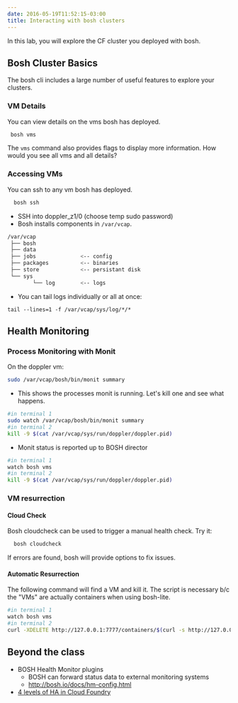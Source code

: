 ```yaml
---
date: 2016-05-19T11:52:15-03:00
title: Interacting with bosh clusters
---
```



In this lab, you will explore the CF cluster you deployed with bosh.

## Bosh Cluster Basics

The bosh cli includes a large number of useful features to explore your clusters.

### VM Details

You can view details on the vms bosh has deployed.

```sh
 bosh vms
```

The `vms` command also provides flags to display more information.  How would you see all vms and all details?


### Accessing VMs

You can ssh to any vm bosh has deployed.

```sh
  bosh ssh
```

* SSH into doppler_z1/0 (choose temp sudo password)
* Bosh installs components in `/var/vcap`.

```bash
/var/vcap
 ├── bosh
 ├── data
 ├── jobs              <-- config
 ├── packages          <-- binaries
 ├── store             <-- persistant disk
 └── sys
        └── log        <-- logs
```
* You can tail logs individually or all at once:

```
tail --lines=1 -f /var/vcap/sys/log/*/*
```

## Health Monitoring

### Process Monitoring with Monit

On the doppler vm:

```sh
sudo /var/vcap/bosh/bin/monit summary
```

* This shows the processes monit is running.  Let's kill one and see what happens.

```bash
#in terminal 1
sudo watch /var/vcap/bosh/bin/monit summary
#in terminal 2
kill -9 $(cat /var/vcap/sys/run/doppler/doppler.pid)
```

* Monit status is reported up to BOSH director

```sh
#in terminal 1
watch bosh vms
#in terminal 2
kill -9 $(cat /var/vcap/sys/run/doppler/doppler.pid)
```

### VM resurrection

#### Cloud Check

Bosh cloudcheck can be used to trigger a manual health check. Try it:

```sh
  bosh cloudcheck
```

If errors are found, bosh will provide options to fix issues.

#### Automatic Resurrection

The following command will find a VM and kill it.
The script is necessary b/c the "VMs" are actually containers when using bosh-lite.

```bash
#in terminal 1
watch bosh vms
#in terminal 2
curl -XDELETE http://127.0.0.1:7777/containers/$(curl -s http://127.0.0.1:7777/containers | jq -r '.["Handles"][4]')
```

## Beyond the class

* BOSH Health Monitor plugins
  * BOSH can forward status data to external monitoring systems
  * http://bosh.io/docs/hm-config.html
* [4 levels of HA in Cloud Foundry](http://blog.pivotal.io/pivotal-cloud-foundry/products/the-four-levels-of-ha-in-pivotal-cf)
